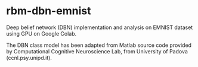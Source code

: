 # rbm-dbn-emnist
Deep belief network (DBN) implementation and analysis on EMNIST dataset using GPU on Google Colab.

The DBN class model has been adapted from Matlab source code provided by Computational Cognitive Neuroscience Lab, from University of Padova (ccnl.psy.unipd.it).
